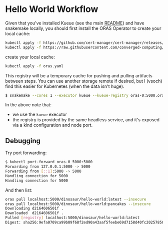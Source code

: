 # Hello World Workflow

Given that you've installed Kueue (see the main [README](../README.md)) and have snakemake locally, you should
first install the ORAS Operator to create your local cache:

```bash
kubectl apply -f https://github.com/cert-manager/cert-manager/releases/download/v1.13.1/cert-manager.yaml
kubectl apply -f https://raw.githubusercontent.com/converged-computing/oras-operator/main/examples/dist/oras-operator.yaml
```

create your local cache:

```bash
kubectl apply -f oras.yaml
```

This registry will be a temporary cache for pushing and pulling artifacts between steps. You can use another storage remote if desired,
but I (vsoch) find this easier for Kubernetes (when the data isn't huge).

```bash
$ snakemake --cores 1 --executor kueue --kueue-registry oras-0:5000.oras.default.svc.cluster.local:5000 --jobs 1
```

In the above note that:

 - we use the `kueue` executor
 - the registry is provided by the same headless service, and it's exposed via a kind configuration and node port.

## Debugging

Try port forwarding:

```bash
$ kubectl port-forward oras-0 5000:5000
Forwarding from 127.0.0.1:5000 -> 5000
Forwarding from [::1]:5000 -> 5000
Handling connection for 5000
Handling connection for 5000
```

And then list:

```bash
oras pull localhost:5000/dinosaur/hello-world:latest --insecure
oras pull localhost:5000/dinosaur/hello-world:pancakes --insecure
Downloading d2164606501f .
Downloaded  d2164606501f .
Pulled [registry] localhost:5000/dinosaur/hello-world:latest
Digest: sha256:9efa0709ca99b09f68f2ed90a43aaf5feebe69d7158d40fc2025785811f166cb
```

